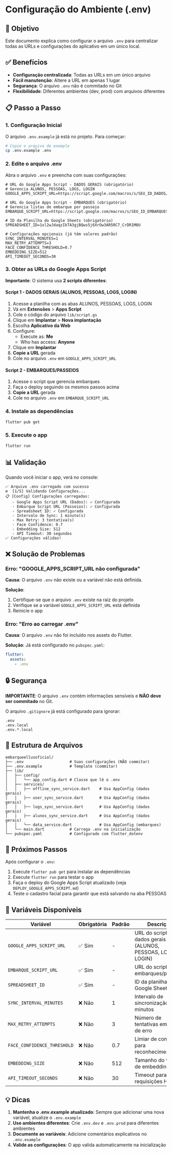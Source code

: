 # Configuração do Ambiente (.env)

## 🎯 Objetivo

Este documento explica como configurar o arquivo `.env` para centralizar todas as URLs e configurações do aplicativo em um único local.

## ✅ Benefícios

- **Configuração centralizada**: Todas as URLs em um único arquivo
- **Fácil manutenção**: Altere a URL em apenas 1 lugar
- **Segurança**: O arquivo `.env` não é commitado no Git
- **Flexibilidade**: Diferentes ambientes (dev, prod) com arquivos diferentes

## 📋 Passo a Passo

### 1. Configuração Inicial

O arquivo `.env.example` já está no projeto. Para começar:

```bash
# Copie o arquivo de exemplo
cp .env.example .env
```

### 2. Edite o arquivo .env

Abra o arquivo `.env` e preencha com suas configurações:

```env
# URL do Google Apps Script - DADOS GERAIS (obrigatório)
# Gerencia ALUNOS, PESSOAS, LOGS, LOGIN
GOOGLE_APPS_SCRIPT_URL=https://script.google.com/macros/s/SEU_ID_DADOS/exec

# URL do Google Apps Script - EMBARQUES (obrigatório)
# Gerencia listas de embarque por passeio
EMBARQUE_SCRIPT_URL=https://script.google.com/macros/s/SEU_ID_EMBARQUES/exec

# ID da Planilha do Google Sheets (obrigatório)
SPREADSHEET_ID=1xl2wJdaqzIkTA3gjBQws5j6XrOw3AR5RC7_CrDR1M0U

# Configurações opcionais (já têm valores padrão)
SYNC_INTERVAL_MINUTES=1
MAX_RETRY_ATTEMPTS=3
FACE_CONFIDENCE_THRESHOLD=0.7
EMBEDDING_SIZE=512
API_TIMEOUT_SECONDS=30
```

### 3. Obter as URLs do Google Apps Script

**Importante**: O sistema usa **2 scripts diferentes**:

#### Script 1 - DADOS GERAIS (ALUNOS, PESSOAS, LOGS, LOGIN)
1. Acesse a planilha com as abas ALUNOS, PESSOAS, LOGS, LOGIN
2. Vá em **Extensões** > **Apps Script**
3. Cole o código do arquivo `lib/script.gs`
4. Clique em **Implantar** > **Nova implantação**
5. Escolha **Aplicativo da Web**
6. Configure:
   - Execute as: **Me**
   - Who has access: **Anyone**
7. Clique em **Implantar**
8. **Copie a URL** gerada
9. Cole no arquivo `.env` em `GOOGLE_APPS_SCRIPT_URL`

#### Script 2 - EMBARQUES/PASSEIOS
1. Acesse o script que gerencia embarques
2. Faça o deploy seguindo os mesmos passos acima
3. **Copie a URL** gerada
4. Cole no arquivo `.env` em `EMBARQUE_SCRIPT_URL`

### 4. Instale as dependências

```bash
flutter pub get
```

### 5. Execute o app

```bash
flutter run
```

## 📊 Validação

Quando você iniciar o app, verá no console:

```
✅ Arquivo .env carregado com sucesso
⚙️  [1/5] Validando Configurações...
📋 [Config] Configurações carregadas:
   - Google Apps Script URL (Dados): ✓ Configurada
   - Embarque Script URL (Passeios): ✓ Configurada
   - Spreadsheet ID: ✓ Configurada
   - Intervalo de Sync: 1 minuto(s)
   - Max Retry: 3 tentativa(s)
   - Face Confidence: 0.7
   - Embedding Size: 512
   - API Timeout: 30 segundos
✅ Configurações válidas!
```

## ❌ Solução de Problemas

### Erro: "GOOGLE_APPS_SCRIPT_URL não configurada"

**Causa**: O arquivo `.env` não existe ou a variável não está definida.

**Solução**:
1. Certifique-se que o arquivo `.env` existe na raiz do projeto
2. Verifique se a variável `GOOGLE_APPS_SCRIPT_URL` está definida
3. Reinicie o app

### Erro: "Erro ao carregar .env"

**Causa**: O arquivo `.env` não foi incluído nos assets do Flutter.

**Solução**: Já está configurado no `pubspec.yaml`:

```yaml
flutter:
  assets:
    - .env
```

## 🔒 Segurança

**IMPORTANTE**: O arquivo `.env` contém informações sensíveis e **NÃO deve ser commitado** no Git.

O arquivo `.gitignore` já está configurado para ignorar:
```
.env
.env.local
.env.*.local
```

## 📂 Estrutura de Arquivos

```
embarqueellusoficial/
├── .env                    # Suas configurações (NÃO commitar)
├── .env.example            # Template (commitar)
├── lib/
│   ├── config/
│   │   └── app_config.dart # Classe que lê o .env
│   ├── services/
│   │   ├── offline_sync_service.dart    # Usa AppConfig (dados gerais)
│   │   ├── user_sync_service.dart       # Usa AppConfig (dados gerais)
│   │   ├── logs_sync_service.dart       # Usa AppConfig (dados gerais)
│   │   ├── alunos_sync_service.dart     # Usa AppConfig (dados gerais)
│   │   └── data_service.dart            # Usa AppConfig (embarques)
│   └── main.dart           # Carrega .env na inicialização
└── pubspec.yaml            # Configurado com flutter_dotenv
```

## 🚀 Próximos Passos

Após configurar o `.env`:

1. Execute `flutter pub get` para instalar as dependências
2. Execute `flutter run` para testar o app
3. Faça o deploy do Google Apps Script atualizado (veja `DEPLOY_GOOGLE_APPS_SCRIPT.md`)
4. Teste o cadastro facial para garantir que está salvando na aba PESSOAS

## 📝 Variáveis Disponíveis

| Variável | Obrigatória | Padrão | Descrição |
|----------|-------------|--------|-----------|
| `GOOGLE_APPS_SCRIPT_URL` | ✅ Sim | - | URL do script de dados gerais (ALUNOS, PESSOAS, LOGS, LOGIN) |
| `EMBARQUE_SCRIPT_URL` | ✅ Sim | - | URL do script de embarques/passeios |
| `SPREADSHEET_ID` | ✅ Sim | - | ID da planilha do Google Sheets |
| `SYNC_INTERVAL_MINUTES` | ❌ Não | 1 | Intervalo de sincronização em minutos |
| `MAX_RETRY_ATTEMPTS` | ❌ Não | 3 | Número de tentativas em caso de erro |
| `FACE_CONFIDENCE_THRESHOLD` | ❌ Não | 0.7 | Limiar de confiança para reconhecimento |
| `EMBEDDING_SIZE` | ❌ Não | 512 | Tamanho do vetor de embedding |
| `API_TIMEOUT_SECONDS` | ❌ Não | 30 | Timeout para requisições HTTP |

## 💡 Dicas

1. **Mantenha o .env.example atualizado**: Sempre que adicionar uma nova variável, atualize o `.env.example`
2. **Use ambientes diferentes**: Crie `.env.dev` e `.env.prod` para diferentes ambientes
3. **Documente as variáveis**: Adicione comentários explicativos no `.env.example`
4. **Valide as configurações**: O app valida automaticamente na inicialização
